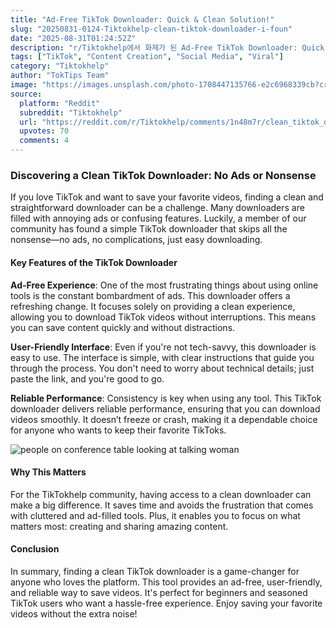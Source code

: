```yaml
---
title: "Ad-Free TikTok Downloader: Quick & Clean Solution!"
slug: "20250831-0124-Tiktokhelp-clean-tiktok-downloader-i-foun"
date: "2025-08-31T01:24:52Z"
description: "r/Tiktokhelp에서 화제가 된 Ad-Free TikTok Downloader: Quick & Clean Solution!에 대한 깊이 있는 분석과 인사이트"
tags: ["TikTok", "Content Creation", "Social Media", "Viral"]
category: "Tiktokhelp"
author: "TokTips Team"
image: "https://images.unsplash.com/photo-1708447135766-e2c6968339cb?crop=entropy&cs=tinysrgb&fit=max&fm=jpg&ixid=M3w3OTU0NDF8MHwxfHNlYXJjaHw1MHx8dGlrdG9rfGVufDF8MHx8fDE3NTY2MDM0ODV8MA&ixlib=rb-4.1.0&q=80&w=1080"
source:
  platform: "Reddit"
  subreddit: "Tiktokhelp"
  url: "https://reddit.com/r/Tiktokhelp/comments/1n48m7r/clean_tiktok_downloader_i_found_no_ads_or_bs/"
  upvotes: 70
  comments: 4
---
```


### Discovering a Clean TikTok Downloader: No Ads or Nonsense

If you love TikTok and want to save your favorite videos, finding a clean and straightforward downloader can be a challenge. Many downloaders are filled with annoying ads or confusing features. Luckily, a member of our community has found a simple TikTok downloader that skips all the nonsense—no ads, no complications, just easy downloading.

#### Key Features of the TikTok Downloader

**Ad-Free Experience**: One of the most frustrating things about using online tools is the constant bombardment of ads. This downloader offers a refreshing change. It focuses solely on providing a clean experience, allowing you to download TikTok videos without interruptions. This means you can save content quickly and without distractions.

**User-Friendly Interface**: Even if you're not tech-savvy, this downloader is easy to use. The interface is simple, with clear instructions that guide you through the process. You don't need to worry about technical details; just paste the link, and you're good to go.

**Reliable Performance**: Consistency is key when using any tool. This TikTok downloader delivers reliable performance, ensuring that you can download videos smoothly. It doesn’t freeze or crash, making it a dependable choice for anyone who wants to keep their favorite TikToks.

![people on conference table looking at talking woman](https://images.unsplash.com/photo-1573167507387-6b4b98cb7c13?crop=entropy&cs=tinysrgb&fit=max&fm=jpg&ixid=M3w3OTU0NDF8MHwxfHNlYXJjaHw0OXx8YnVzaW5lc3MlMjBtZWV0aW5nfGVufDF8MHx8fDE3NTY2MDM0ODZ8MA&ixlib=rb-4.1.0&q=80&w=1080)

#### Why This Matters

For the TikTokhelp community, having access to a clean downloader can make a big difference. It saves time and avoids the frustration that comes with cluttered and ad-filled tools. Plus, it enables you to focus on what matters most: creating and sharing amazing content.

#### Conclusion

In summary, finding a clean TikTok downloader is a game-changer for anyone who loves the platform. This tool provides an ad-free, user-friendly, and reliable way to save videos. It's perfect for beginners and seasoned TikTok users who want a hassle-free experience. Enjoy saving your favorite videos without the extra noise!